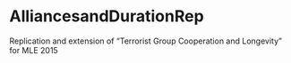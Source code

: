 # AlliancesandDurationRep
Replication and extension of “Terrorist Group Cooperation and Longevity” for MLE 2015
